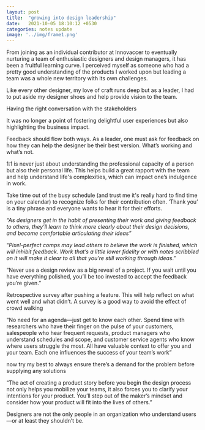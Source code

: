```yaml
---
layout: post
title:  "growing into design leadership"
date:   2021-10-05 18:10:12 +0530
categories: notes update
image: '../img/frame1.png'
---
```



From joining as an individual contributor at Innovaccer to eventually nurturing a team of enthusiastic designers and design managers, it has been a fruitful learning curve. I perceived myself as someone who had a pretty good understanding of the products I worked upon but leading a team was a whole new territory with its own challenges.

Like every other designer, my love of craft runs deep but as a leader, I had to put aside my designer shoes and help provide vision to the team. 

Having the right conversation with the stakeholders

It was no longer a point of fostering delightful user experiences but also highlighting the business impact. 

Feedback should flow both ways. As a leader, one must ask for feedback on how they can help the designer be their best version. What’s working and what’s not. 

1:1 is never just about understanding the professional capacity of a person but also their personal life. This helps build a great rapport with the team and help understand life's complexities, which can impact one’s indulgence in work. 

Take time out of the busy schedule (and trust me it's really hard to find time on your calendar) to recognize folks for their contribution often. ‘Thank you’ is a tiny phrase and everyone wants to hear it for their efforts.

*“As designers get in the habit of presenting their work and giving feedback to others, they’ll learn to think more clearly about their design decisions, and become comfortable articulating their ideas”*

“*Pixel-perfect comps may lead others to believe the work is finished, which will inhibit feedback. Work that’s a little lower fidelity or with notes scribbled on it will make it clear to all that you’re still working through ideas*.”

“Never use a design review as a big reveal of a project. If you wait until you have everything polished, you’ll  be too invested to accept the feedback you’re given.”

Retrospective survey after pushing a feature. This will help reflect on what went well and what didn’t. A survey is a good way to avoid the effect of crowd walking

“No need for an agenda—just get to know each other. Spend time with researchers who have their finger on the pulse of your customers, salespeople who hear frequent requests, product managers who understand schedules and scope, and customer service agents who know where users struggle the most. All have valuable context to offer you and your team. Each one influences the success of your team’s work”

now try my best to always ensure there’s a demand for the problem before supplying any solutions

“The act of creating a product story before you begin the design process not only helps you mobilize your teams, it also forces you to clarify your intentions for your product. You’ll step out of the maker’s mindset and consider how your product will fit into the lives of others.”

Designers are not the only people in an organization who understand users—or at least they shouldn’t be.